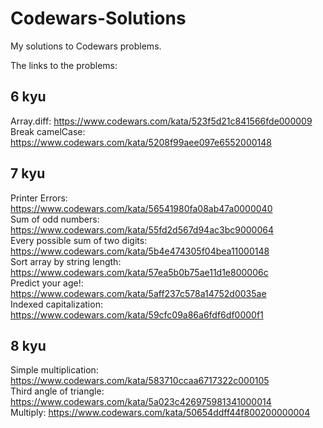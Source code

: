 # Codewars-Solutions
My solutions to Codewars problems.

The links to the problems:

6 kyu
----
Array.diff: https://www.codewars.com/kata/523f5d21c841566fde000009 <br>
Break camelCase: https://www.codewars.com/kata/5208f99aee097e6552000148 <br>

7 kyu
---
Printer Errors: https://www.codewars.com/kata/56541980fa08ab47a0000040 <br>
Sum of odd numbers: https://www.codewars.com/kata/55fd2d567d94ac3bc9000064 <br>
Every possible sum of two digits: https://www.codewars.com/kata/5b4e474305f04bea11000148 <br>
Sort array by string length: https://www.codewars.com/kata/57ea5b0b75ae11d1e800006c <br>
Predict your age!: https://www.codewars.com/kata/5aff237c578a14752d0035ae <br>
Indexed capitalization: https://www.codewars.com/kata/59cfc09a86a6fdf6df0000f1 <br>

8 kyu
---
Simple multiplication: https://www.codewars.com/kata/583710ccaa6717322c000105 <br>
Third angle of triangle: https://www.codewars.com/kata/5a023c426975981341000014 <br>
Multiply: https://www.codewars.com/kata/50654ddff44f800200000004 <br>

